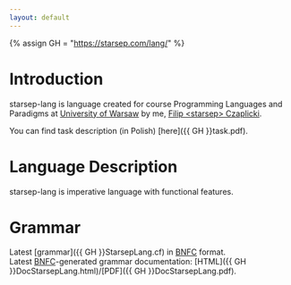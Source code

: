 ```yaml
---
layout: default
---
```


{% assign GH = "https://starsep.com/lang/" %}

# Introduction
starsep-lang is language created for course Programming Languages and
Paradigms at [University of Warsaw](https://mimuw.edu.pl/en) by me, [Filip &lt;starsep&gt; Czaplicki](https://starsep.com).

You can find task description (in Polish) [here]({{ GH }}task.pdf).

# Language Description
starsep-lang is imperative language with functional features.

# Grammar
Latest [grammar]({{ GH }}StarsepLang.cf) in [BNFC](https://github.com/BNFC/bnfc) format.  
Latest [BNFC](https://github.com/BNFC/bnfc)-generated grammar documentation: [HTML]({{ GH }}DocStarsepLang.html)/[PDF]({{ GH }}DocStarsepLang.pdf).
